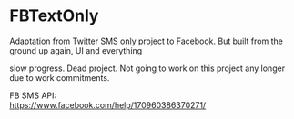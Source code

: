 # FBTextOnly
Adaptation from Twitter SMS only project to Facebook. But built from the ground up again, UI and everything

slow progress. Dead project. Not going to work on this project any longer due to work commitments.

FB SMS API:
<br/>
https://www.facebook.com/help/170960386370271/
